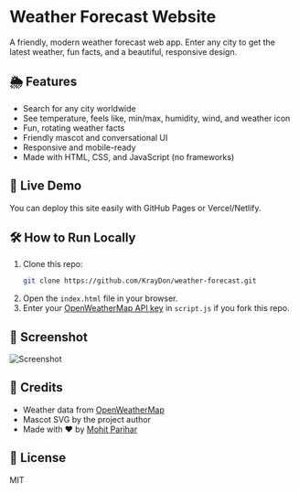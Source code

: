 # Weather Forecast Website

A friendly, modern weather forecast web app. Enter any city to get the latest weather, fun facts, and a beautiful, responsive design.

## 🌦️ Features
- Search for any city worldwide
- See temperature, feels like, min/max, humidity, wind, and weather icon
- Fun, rotating weather facts
- Friendly mascot and conversational UI
- Responsive and mobile-ready
- Made with HTML, CSS, and JavaScript (no frameworks)

## 🚀 Live Demo
You can deploy this site easily with GitHub Pages or Vercel/Netlify.

## 🛠️ How to Run Locally
1. Clone this repo:
   ```bash
   git clone https://github.com/KrayDon/weather-forecast.git
   ```
2. Open the `index.html` file in your browser.
3. Enter your [OpenWeatherMap API key](https://openweathermap.org/api) in `script.js` if you fork this repo.

## 📸 Screenshot
![Screenshot](screenshot.png)

## 🙏 Credits
- Weather data from [OpenWeatherMap](https://openweathermap.org/)
- Mascot SVG by the project author
- Made with ❤️ by [Mohit Parihar](https://github.com/KrayDon)

## 📄 License
MIT
